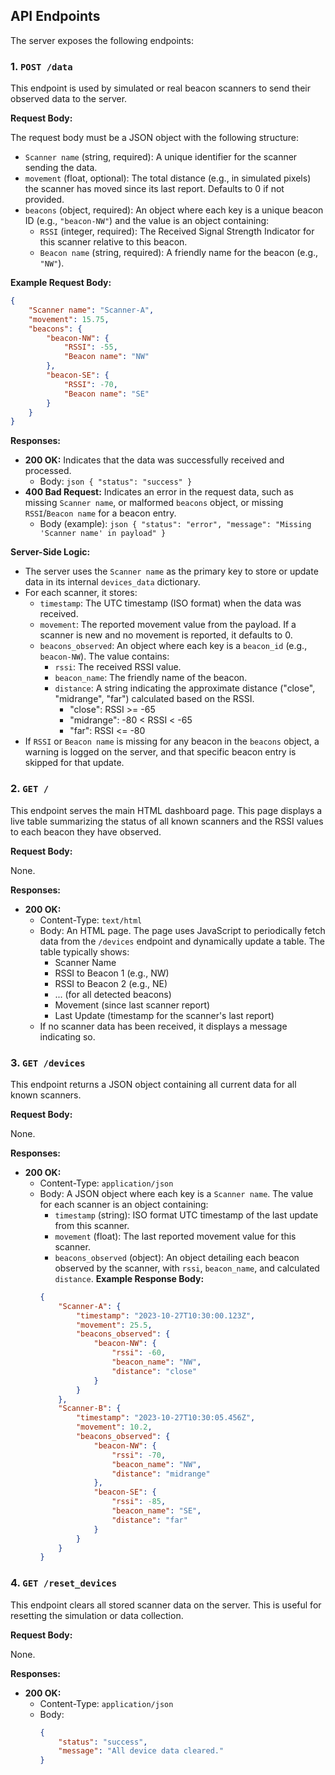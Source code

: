 ## API Endpoints

The server exposes the following endpoints:

### 1. `POST /data`

This endpoint is used by simulated or real beacon scanners to send their observed data to the server.

**Request Body:**

The request body must be a JSON object with the following structure:

- `Scanner name` (string, required): A unique identifier for the scanner sending the data.
- `movement` (float, optional): The total distance (e.g., in simulated pixels) the scanner has moved since its last report. Defaults to 0 if not provided.
- `beacons` (object, required): An object where each key is a unique beacon ID (e.g., `"beacon-NW"`) and the value is an object containing:
  - `RSSI` (integer, required): The Received Signal Strength Indicator for this scanner relative to this beacon.
  - `Beacon name` (string, required): A friendly name for the beacon (e.g., `"NW"`).

**Example Request Body:**

```json
{
    "Scanner name": "Scanner-A",
    "movement": 15.75,
    "beacons": {
        "beacon-NW": {
            "RSSI": -55,
            "Beacon name": "NW"
        },
        "beacon-SE": {
            "RSSI": -70,
            "Beacon name": "SE"
        }
    }
}
```

**Responses:**

- **200 OK:**
    Indicates that the data was successfully received and processed.
  - Body:
        ```json
        {
            "status": "success"
        }
        ```
- **400 Bad Request:**
    Indicates an error in the request data, such as missing `Scanner name`, or malformed `beacons` object, or missing `RSSI`/`Beacon name` for a beacon entry.
  - Body (example):
        ```json
        {
            "status": "error",
            "message": "Missing 'Scanner name' in payload"
        }
        ```

**Server-Side Logic:**

- The server uses the `Scanner name` as the primary key to store or update data in its internal `devices_data` dictionary.
- For each scanner, it stores:
  - `timestamp`: The UTC timestamp (ISO format) when the data was received.
  - `movement`: The reported movement value from the payload. If a scanner is new and no movement is reported, it defaults to 0.
  - `beacons_observed`: An object where each key is a `beacon_id` (e.g., `beacon-NW`). The value contains:
    - `rssi`: The received RSSI value.
    - `beacon_name`: The friendly name of the beacon.
    - `distance`: A string indicating the approximate distance ("close", "midrange", "far") calculated based on the RSSI.
      - "close": RSSI >= -65
      - "midrange": -80 < RSSI < -65
      - "far": RSSI <= -80
- If `RSSI` or `Beacon name` is missing for any beacon in the `beacons` object, a warning is logged on the server, and that specific beacon entry is skipped for that update.

### 2. `GET /`

This endpoint serves the main HTML dashboard page. This page displays a live table summarizing the status of all known scanners and the RSSI values to each beacon they have observed.

**Request Body:**

None.

**Responses:**

- **200 OK:**
  - Content-Type: `text/html`
  - Body: An HTML page. The page uses JavaScript to periodically fetch data from the `/devices` endpoint and dynamically update a table. The table typically shows:
    - Scanner Name
    - RSSI to Beacon 1 (e.g., NW)
    - RSSI to Beacon 2 (e.g., NE)
    - ... (for all detected beacons)
    - Movement (since last scanner report)
    - Last Update (timestamp for the scanner's last report)
  - If no scanner data has been received, it displays a message indicating so.

### 3. `GET /devices`

This endpoint returns a JSON object containing all current data for all known scanners.

**Request Body:**

None.

**Responses:**

- **200 OK:**
  - Content-Type: `application/json`
  - Body: A JSON object where each key is a `Scanner name`. The value for each scanner is an object containing:
    - `timestamp` (string): ISO format UTC timestamp of the last update from this scanner.
    - `movement` (float): The last reported movement value for this scanner.
    - `beacons_observed` (object): An object detailing each beacon observed by the scanner, with `rssi`, `beacon_name`, and calculated `distance`.
  **Example Response Body:**
    ```json
    {
        "Scanner-A": {
            "timestamp": "2023-10-27T10:30:00.123Z",
            "movement": 25.5,
            "beacons_observed": {
                "beacon-NW": {
                    "rssi": -60,
                    "beacon_name": "NW",
                    "distance": "close"
                }
            }
        },
        "Scanner-B": {
            "timestamp": "2023-10-27T10:30:05.456Z",
            "movement": 10.2,
            "beacons_observed": {
                "beacon-NW": {
                    "rssi": -70,
                    "beacon_name": "NW",
                    "distance": "midrange"
                },
                "beacon-SE": {
                    "rssi": -85,
                    "beacon_name": "SE",
                    "distance": "far"
                }
            }
        }
    }
    ```

### 4. `GET /reset_devices`

This endpoint clears all stored scanner data on the server. This is useful for resetting the simulation or data collection.

**Request Body:**

None.

**Responses:**

- **200 OK:**
  - Content-Type: `application/json`
  - Body:
    ```json
    {
        "status": "success",
        "message": "All device data cleared."
    }
    ``` 